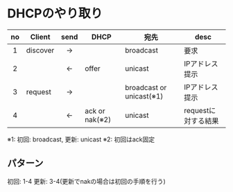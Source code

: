 # DHCPのやり取り

no|Client|send|DHCP|宛先|desc
:-:|-|:-:|-|-|-
1|discover|->||broadcast|要求
2||<-|offer|unicast|IPアドレス提示
3|request|->||broadcast or unicast(※1)|IPアドレス提示
4||<-|ack or nak(※2)|unicast|requestに対する結果

※1: 初回: broadcast, 更新: unicast
※2: 初回はack固定

## パターン

初回: 1-4
更新: 3-4(更新でnakの場合は初回の手順を行う)
